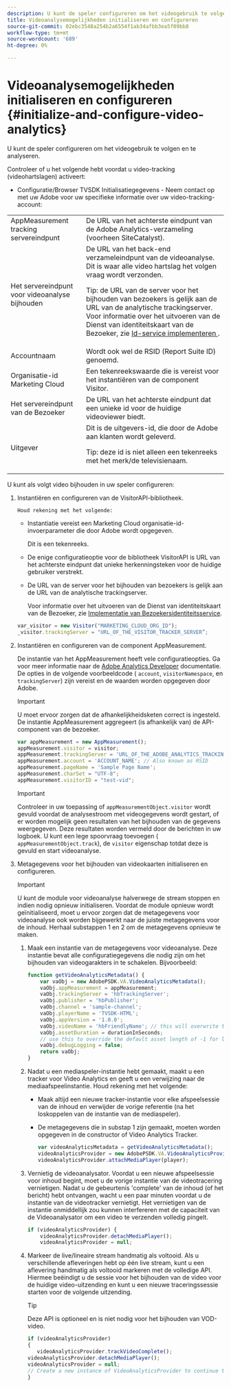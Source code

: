```yaml
---
description: U kunt de speler configureren om het videogebruik te volgen en te analyseren.
title: Videoanalysemogelijkheden initialiseren en configureren
source-git-commit: 02ebc3548a254b2a6554f1ab34afbb3ea5f09bb8
workflow-type: tm+mt
source-wordcount: '689'
ht-degree: 0%

---
```


# Videoanalysemogelijkheden initialiseren en configureren {#initialize-and-configure-video-analytics}

U kunt de speler configureren om het videogebruik te volgen en te analyseren.

Controleer of u het volgende hebt voordat u video-tracking (videohartslagen) activeert:

* Configuratie/Browser TVSDK Initialisatiegegevens - Neem contact op met uw Adobe voor uw specifieke informatie over uw video-tracking-account:

<table id="table_3565328ABBEE4605A92EAE1ADE5D6F84">
 <tbody>
  <tr>
   <td colname="col1"> AppMeasurement tracking servereindpunt </td>
   <td colname="col2"> De URL van het achterste eindpunt van de Adobe Analytics-verzameling (voorheen SiteCatalyst). </td>
  </tr>
  <tr>
   <td colname="col1"> Het servereindpunt voor videoanalyse bijhouden </td>
   <td colname="col2"> De URL van het back-end verzameleindpunt van de videoanalyse. Dit is waar alle video hartslag het volgen vraag wordt verzonden. <p>Tip: de URL van de server voor het bijhouden van bezoekers is gelijk aan de URL van de analytische trackingserver. Voor informatie over het uitvoeren van de Dienst van identiteitskaart van de Bezoeker, zie <a href="https://experienceleague.adobe.com/docs/id-service/using/implementation/setup-target.html?lang=en" format="html" scope="external"> Id-service implementeren </a>. </p> </td>
  </tr>
  <tr>
   <td colname="col1"> Accountnaam </td>
   <td colname="col2"> Wordt ook wel de RSID (Report Suite ID) genoemd. </td>
  </tr>
  <tr>
   <td colname="col1"> Organisatie-id Marketing Cloud </td>
   <td colname="col2"> Een tekenreekswaarde die is vereist voor het instantiëren van de component Visitor. </td>
  </tr>
  <tr>
   <td colname="col1"> Het servereindpunt van de Bezoeker </td>
   <td colname="col2"> De URL van het achterste eindpunt dat een unieke id voor de huidige videoviewer biedt. </td>
  </tr>
  <tr>
   <td colname="col1"> Uitgever </td>
   <td colname="col2"> Dit is de uitgevers-id, die door de Adobe aan klanten wordt geleverd. <p>Tip: deze id is niet alleen een tekenreeks met het merk/de televisienaam. </p> </td>
  </tr>
 </tbody>
</table>

U kunt als volgt video bijhouden in uw speler configureren:

1. Instantiëren en configureren van de VisitorAPI-bibliotheek.

       Houd rekening met het volgende:
   
   * Instantiatie vereist een Marketing Cloud organisatie-id-invoerparameter die door Adobe wordt opgegeven.

     Dit is een tekenreeks.
   * De enige configuratieoptie voor de bibliotheek VisitorAPI is URL van het achterste eindpunt dat unieke herkenningsteken voor de huidige gebruiker verstrekt.
   * De URL van de server voor het bijhouden van bezoekers is gelijk aan de URL van de analytische trackingserver.

     Voor informatie over het uitvoeren van de Dienst van identiteitskaart van de Bezoeker, zie [Implementatie van Bezoekersidentiteitsservice](https://experienceleague.adobe.com/docs/id-service/using/implementation/setup-target.html?lang=en).

   ```js
   var_visitor = new Visitor("MARKETING_CLOUD_ORG_ID");
   _visitor.trackingServer = "URL_OF_THE_VISITOR_TRACKER_SERVER”;
   ```

2. Instantiëren en configureren van de component AppMeasurement.

   De instantie van het AppMeasurement heeft vele configuratieopties. Ga voor meer informatie naar de [Adobe Analytics Developer](https://microsite.omniture.com/t2/help/en_US/reference/#Developer) documentatie. De opties in de volgende voorbeeldcode ( `account`, `visitorNamespace`, en `trackingServer`) zijn vereist en de waarden worden opgegeven door Adobe.

   >[!IMPORTANT]
   >
   >U moet ervoor zorgen dat de afhankelijkheidsketen correct is ingesteld. De instantie AppMeasurement aggregeert (is afhankelijk van) de API-component van de bezoeker.

   ```js
   var appMeasurement = new AppMeasurement();
   appMeasurement.visitor = visitor;
   appMeasurement.trackingServer = 'URL_OF_THE_ADOBE_ANALYTICS_TRACKING_SERVER';
   appMeasurement.account = 'ACCOUNT_NAME'; // Also known as RSID
   appMeasurement.pageName = 'Sample Page Name';
   appMeasurement.charSet = "UTF-8";
   appMeasurement.visitorID = "test-vid";
   ```

   >[!IMPORTANT]
   >
   >Controleer in uw toepassing of `appMeasurementObject.visitor` wordt gevuld voordat de analysestroom met videogegevens wordt gestart, of er worden mogelijk geen resultaten van het bijhouden van de gegevens weergegeven. Deze resultaten worden vermeld door de berichten in uw logboek. U kunt een lege spoorvraag toevoegen ( `appMeasurementObject.track`), de `visitor` eigenschap totdat deze is gevuld en start videoanalyse.

3. Metagegevens voor het bijhouden van videokaarten initialiseren en configureren.

   >[!IMPORTANT]
   >
   >U kunt de module voor videoanalyse halverwege de stream stoppen en indien nodig opnieuw initialiseren. Voordat de module opnieuw wordt geïnitialiseerd, moet u ervoor zorgen dat de metagegevens voor videoanalyse ook worden bijgewerkt naar de juiste metagegevens voor de inhoud. Herhaal substappen 1 en 2 om de metagegevens opnieuw te maken.

   1. Maak een instantie van de metagegevens voor videoanalyse.
Deze instantie bevat alle configuratiegegevens die nodig zijn om het bijhouden van videogarakters in te schakelen. Bijvoorbeeld:

      ```js
      function getVideoAnalyticsMetadata() {
          var vaObj = new AdobePSDK.VA.VideoAnalyticsMetadata();
          vaObj.appMeasurement = appMeasurement;
          vaObj.trackingServer = 'hbTrackingServer';
          vaObj.publisher = 'hbPublisher';
          vaObj.channel = 'sample-channel';
          vaObj.playerName = 'TVSDK-HTML';
          vaObj.appVersion = '1.0.0';
          vaObj.videoName = 'hbFriendlyName'; // this will overwrite the ContextData variable a.media.friendlyName
          vaObj.assetDuration = durationInSeconds;
          // use this to override the default asset length of -1 for live streams
          vaObj.debugLogging = false;
          return vaObj;
      }
      ```

   2. Nadat u een mediaspeler-instantie hebt gemaakt, maakt u een tracker voor Video Analytics en geeft u een verwijzing naar de mediaafspeelinstantie.
Houd rekening met het volgende:

      * Maak altijd een nieuwe tracker-instantie voor elke afspeelsessie van de inhoud en verwijder de vorige referentie (na het loskoppelen van de instantie van de mediaspeler).
      * De metagegevens die in substap 1 zijn gemaakt, moeten worden opgegeven in de constructor of Video Analytics Tracker.

        ```js
        var videoAnalyticsMetadata = getVideoAnalyticsMetadata();
        videoAnalyticsProvider = new AdobePSDK.VA.VideoAnalyticsProvider(videoAnalyticsMetadata);
        videoAnalyticsProvider.attachMediaPlayer(player);
        ```

   3. Vernietig de videoanalysator.
Voordat u een nieuwe afspeelsessie voor inhoud begint, moet u de vorige instantie van de videotracering vernietigen. Nadat u de gebeurtenis &#39;complete&#39; van de inhoud (of het bericht) hebt ontvangen, wacht u een paar minuten voordat u de instantie van de videotracker vernietigt. Het vernietigen van de instantie onmiddellijk zou kunnen interfereren met de capaciteit van de Videoanalysator om een video te verzenden volledig pingelt.

      ```js
      if (videoAnalyticsProvider) {
          videoAnalyticsProvider.detachMediaPlayer();
          videoAnalyticsProvider = null;
      ```

   4. Markeer de live/lineaire stream handmatig als voltooid.
Als u verschillende afleveringen hebt op één live stream, kunt u een aflevering handmatig als voltooid markeren met de volledige API. Hiermee beëindigt u de sessie voor het bijhouden van de video voor de huidige video-uitzending en kunt u een nieuwe traceringssessie starten voor de volgende uitzending.
      >[!TIP]
      >
      >Deze API is optioneel en is niet nodig voor het bijhouden van VOD-video.

      ```js
      if (videoAnalyticsProvider)
      {
         videoAnalyticsProvider.trackVideoComplete();
      videoAnalyticsProvider.detachMediaPlayer();
      videoAnalyticsProvider = null;
      // Create a new instance of VideoAnalyticsProvider to continue tracking.
      }
      ```
